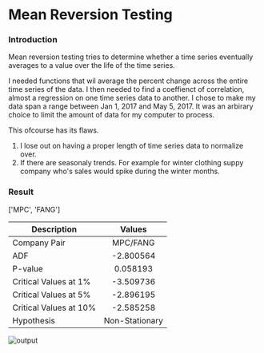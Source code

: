 # Mean Reversion Testing

### Introduction
Mean reversion testing tries to determine whether a time series eventually averages to a value over the life of the time series.

I needed functions that wil average the percent change across the entire time series of the data. I then needed to find a coeffienct of correlation, almost a regression on one time series data to another. I chose to make my data span a range between Jan 1, 2017 and May 5, 2017. It was an arbirary choice to limit the amount of data for my computer to process.

This ofcourse has its flaws.

1. I lose out on having a proper length of time series data to normalize over.
2. If there are seasonaly trends. For example for winter clothing suppy company who's sales would spike during the winter months.

### Result

['MPC', 'FANG']


| Description | Values      |
|-------------|:-----------:|
|Company Pair | MPC/FANG    |
|ADF   | -2.800564	  |
| P-value | 0.058193 |
| Critical Values at 1%	| -3.509736 |
| Critical Values at 5% | -2.896195 |
| Critical Values at 10% | -2.585258 |
| Hypothesis | Non-Stationary |

![output](https://user-images.githubusercontent.com/49893887/181937287-d73230f9-c0c7-491a-a1a5-1cc1c627b9fd.png)
